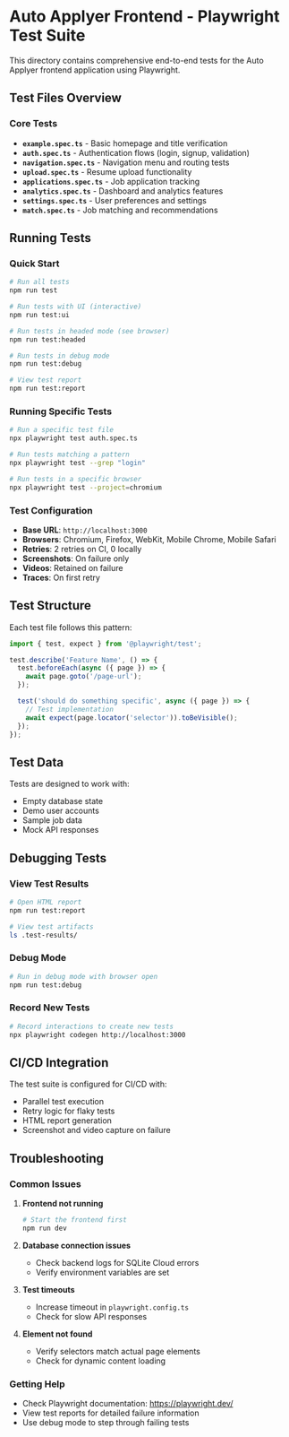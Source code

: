 # Auto Applyer Frontend - Playwright Test Suite

This directory contains comprehensive end-to-end tests for the Auto Applyer frontend application using Playwright.

## Test Files Overview

### Core Tests
- **`example.spec.ts`** - Basic homepage and title verification
- **`auth.spec.ts`** - Authentication flows (login, signup, validation)
- **`navigation.spec.ts`** - Navigation menu and routing tests
- **`upload.spec.ts`** - Resume upload functionality
- **`applications.spec.ts`** - Job application tracking
- **`analytics.spec.ts`** - Dashboard and analytics features
- **`settings.spec.ts`** - User preferences and settings
- **`match.spec.ts`** - Job matching and recommendations

## Running Tests

### Quick Start
```bash
# Run all tests
npm run test

# Run tests with UI (interactive)
npm run test:ui

# Run tests in headed mode (see browser)
npm run test:headed

# Run tests in debug mode
npm run test:debug

# View test report
npm run test:report
```

### Running Specific Tests
```bash
# Run a specific test file
npx playwright test auth.spec.ts

# Run tests matching a pattern
npx playwright test --grep "login"

# Run tests in a specific browser
npx playwright test --project=chromium
```

### Test Configuration
- **Base URL**: `http://localhost:3000`
- **Browsers**: Chromium, Firefox, WebKit, Mobile Chrome, Mobile Safari
- **Retries**: 2 retries on CI, 0 locally
- **Screenshots**: On failure only
- **Videos**: Retained on failure
- **Traces**: On first retry

## Test Structure

Each test file follows this pattern:
```typescript
import { test, expect } from '@playwright/test';

test.describe('Feature Name', () => {
  test.beforeEach(async ({ page }) => {
    await page.goto('/page-url');
  });

  test('should do something specific', async ({ page }) => {
    // Test implementation
    await expect(page.locator('selector')).toBeVisible();
  });
});
```

## Test Data

Tests are designed to work with:
- Empty database state
- Demo user accounts
- Sample job data
- Mock API responses

## Debugging Tests

### View Test Results
```bash
# Open HTML report
npm run test:report

# View test artifacts
ls .test-results/
```

### Debug Mode
```bash
# Run in debug mode with browser open
npm run test:debug
```

### Record New Tests
```bash
# Record interactions to create new tests
npx playwright codegen http://localhost:3000
```

## CI/CD Integration

The test suite is configured for CI/CD with:
- Parallel test execution
- Retry logic for flaky tests
- HTML report generation
- Screenshot and video capture on failure

## Troubleshooting

### Common Issues

1. **Frontend not running**
   ```bash
   # Start the frontend first
   npm run dev
   ```

2. **Database connection issues**
   - Check backend logs for SQLite Cloud errors
   - Verify environment variables are set

3. **Test timeouts**
   - Increase timeout in `playwright.config.ts`
   - Check for slow API responses

4. **Element not found**
   - Verify selectors match actual page elements
   - Check for dynamic content loading

### Getting Help
- Check Playwright documentation: https://playwright.dev/
- View test reports for detailed failure information
- Use debug mode to step through failing tests 
